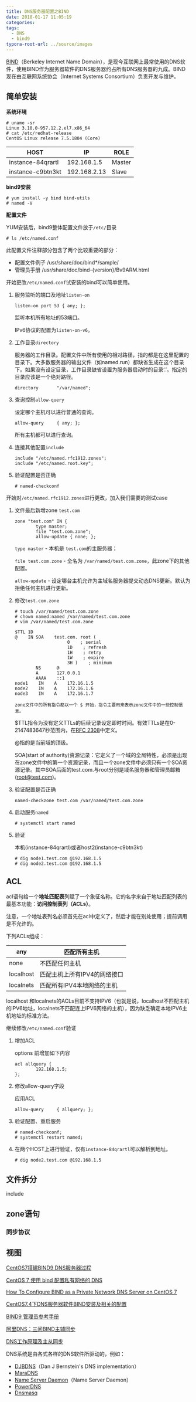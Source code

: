 ```yaml
---
title: DNS服务器配置之BIND
date: 2018-01-17 11:05:19
categories:
tags:
  - DNS
  - bind9
typora-root-url: ../source/images
---
```


[BIND](https://zh.wikipedia.org/wiki/BIND)（Berkeley Internet Name Domain），是现今互联网上最常使用的DNS软件，使用BIND作为服务器软件的DNS服务器约占所有DNS服务器的九成。BIND现在由互联网系统协会（Internet Systems Consortium）负责开发与维护。



## 简单安装

**系统环境**

```shell
# uname -sr
Linux 3.10.0-957.12.2.el7.x86_64
# cat /etc/redhat-release
CentOS Linux release 7.5.1804 (Core)
```

| HOST              | IP           | ROLE   |
| ----------------- | ------------ | ------ |
| instance-84qrartl | 192.168.1.5  | Master |
| instance-c9btn3kt | 192.168.2.13 | Slave  |

**bind9安装**

```shell
# yum install -y bind bind-utils
# named -V
```

**配置文件**

YUM安装后，bind9整体配置文件放于`/etc/`目录

```shell
# ls /etc/named.conf
```

此配置文件注释部分包含了两个比较重要的部分：

- 配置文件例子  /usr/share/doc/bind*/sample/
- 管理员手册    /usr/share/doc/bind-{version}/Bv9ARM.html

开始更改`/etc/named.conf`试安装的bind可以简单使用。

1. 服务监听的端口及地址`listen-on`

   ```shell
   listen-on port 53 { any; };
   ```

   监听本机所有地址的53端口。

   IPv6协议的配置为`listen-on-v6`。

2. 工作目录`directory`

   服务器的工作目录。配置文件中所有使用的相对路径，指的都是在这里配置的目录下。大多数服务器的输出文件（如named.run）都缺省生成在这个目录下。如果没有设定目录，工作目录缺省设置为服务器启动时的目录‘.’。指定的目录应该是一个绝对路径。

   ```shell
   directory       "/var/named";
   ```

3. 查询控制`allow-query`

   设定哪个主机可以进行普通的查询。

   ```shell
   allow-query     { any; };
   ```

   所有主机都可以进行查询。

4. 连接其他配置`include`

   ```shell
   include "/etc/named.rfc1912.zones";
   include "/etc/named.root.key";
   ```

5. 验证配置是否正确

   ```shell
   # named-checkconf
   ```



开始对`/etc/named.rfc1912.zones`进行更改，加入我们需要的测试case

1. 文件最后新增zone `test.com`

   ```shell
   zone "test.com" IN {
           type master;
           file "test.com.zone";
           allow-update { none; };
   ```

   `type master` - 本机是 `test.com`的主服务器；

   `file test.com.zone` - 全名为 `/var/named/test.com.zone`，此zone下的其他配置。

   `allow-update` - 设定哪台主机允许为主域名服务器提交动态DNS更新。默认为拒绝任何主机进行更新。 

2. 修改`test.com.zone`

   ```shell
   # touch /var/named/test.com.zone
   # chown named:named /var/named/test.com.zone
   # vim /var/named/test.com.zone
   ```

   ```shell
   $TTL 1D
   @    IN SOA    test.com. root (
                       0    ; serial
                       1D    ; refresh
                       1H    ; retry
                       1W    ; expire
                       3H )    ; minimum
           NS      @
           A       127.0.0.1
           AAAA    ::1
   node1    IN    A    172.16.1.5
   node2    IN    A    172.16.1.6
   node3    IN    A    172.16.1.7
   ```

   ```shell
   zone文件中的所有指令都以一个 $ 开始，指令主要用来表示zone文件中的一些控制信息。
   ```

   $TTL指令为没有定义TTLs的后续记录设定即时时间。有效TTLs是在0-2147483647秒范围内，在[RFC 2308]( https://tools.ietf.org/html/rfc2308)中定义。

   @指的是当前域的顶级。

   SOA(start of authority)资源记录：它定义了一个域的全局特性，必须是出现在zone文件中的第一个资源记录，而且一个zone文件中必须只有一个SOA资源记录。其中SOA后面的test.com.与root分别是域名服务器和管理员邮箱([root@test.com](mailto:root@test.com))。

3. 验证配置是否正确

   ```shell
   named-checkzone test.com /var/named/test.com.zone
   ```

4. 启动服务`named`

   ```shell
   # systemctl start named
   ```

5. 验证

   本机(instance-84qrartl)或者host2(instance-c9btn3kt)

   ```shell
   # dig node1.test.com @192.168.1.5
   # dig node2.test.com @192.168.1.5
   ```



## ACL

acl语句给一个**地址匹配表**列赋了一个象征名称。它的名字来自于地址匹配列表的最基本功能：**访问控制表列（ACLs）**。 

注意，一个地址表列名必须首先在acl中定义了，然后才能在别处使用；提前调用是不允许的。 

下列ACLs组成： 

| any       | 匹配所有主机                 |
| --------- | ---------------------------- |
| none      | 不匹配任何主机               |
| localhost | 匹配主机上所有IPV4的网络接口 |
| localnets | 匹配所有IPV4本地网络的主机   |

localhost 和localnets的ACLs目前不支持IPV6（也就是说，localhost不匹配主机的IPV6地址，localnets不匹配连上IPV6网络的主机），因为缺乏确定本地IPV6主机地址的标准方法。 



继续修改`/etc/named.conf`验证

1. 增加ACL

   options 前增加如下内容

   ```shell
   acl allquery {
           192.168.1.5;
   };
   ```

2. 修改allow-query字段

   应用ACL

   ```shell
   allow-query     { allquery; };
   ```

3. 验证配置、重启服务

   ```shell
   # named-checkconf; 
   # systemctl restart named;
   ```

4. 在两个HOST上进行验证，仅有`instance-84qrartl`可以解析到地址。

   ```shell
   # dig node2.test.com @192.168.1.5
   ```

## 文件拆分

include

## zone语句

### 同步协议

## 视图



[CentOS7搭建BIND9 DNS服务器过程](https://blog.51cto.com/11804445/2056629)

[CentOS 7 使用 bind 配置私有网络的 DNS](https://qizhanming.com/blog/2017/05/27/how-to-configure-bind-as-a-private-network-dns-server-on-centos-7)

[How To Configure BIND as a Private Network DNS Server on CentOS 7](https://www.digitalocean.com/community/tutorials/how-to-configure-bind-as-a-private-network-dns-server-on-centos-7)

[CentOS7.4下DNS服务器软件BIND安装及相关的配置](https://blog.51cto.com/liqingbiao/2093064)

[BIND9 管理员参考手册](https://www.centos.bz/manual/BIND9-CHS.pdf)



[阿里DNS：三问BIND主辅同步](https://zhuanlan.zhihu.com/p/43444785)

[DNS工作原理及主从同步](https://blog.51cto.com/54276311/1536305)



DNS系统是由各式各样的DNS软件所驱动的，例如：

- [DJBDNS](https://zh.wikipedia.org/w/index.php?title=DJBDNS&action=edit&redlink=1)（Dan J Bernstein's DNS implementation）
- [MaraDNS](https://zh.wikipedia.org/w/index.php?title=MaraDNS&action=edit&redlink=1)
- [Name Server Daemon](https://zh.wikipedia.org/w/index.php?title=Name_Server_Daemon&action=edit&redlink=1)（Name Server Daemon）
- [PowerDNS](https://zh.wikipedia.org/w/index.php?title=PowerDNS&action=edit&redlink=1)
- [Dnsmasq](https://zh.wikipedia.org/wiki/Dnsmasq)